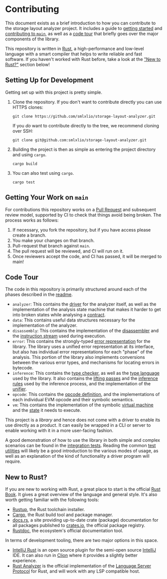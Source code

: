 # Contributing

This document exists as a brief introduction to how you can contribute to the storage layout
analyzer project. It includes a guide to [getting started](#setting-up-for-development) and
[contributing to `main`](#getting-your-work-on-main), as well as a [code tour](#code-tour) that
briefly goes over the major components of the library.

This repository is written in [Rust](https://www.rust-lang.org), a high-performance and
low-level language with a smart compiler that helps to write reliable and fast software. If you
haven't worked with Rust before, take a look at the ["New to Rust?"](#new-to-rust) section below!

## Setting Up for Development

Getting set up with this project is pretty simple.

1. Clone the repository. If you don't want to contribute directly you can use HTTPS clones:

   ```shell
   git clone https://github.com/smlxlio/storage-layout-analyzer.git
   ```

   If you _do_ want to contribute directly to the tree, we recommend cloning over SSH:

   ```shell
   git clone git@github.com:smlxlio/storage-layout-analyzer.git
   ```

2. Building the project is then as simple as entering the project directory and using `cargo`.

   ```shell
   cargo build
   ```

3. You can also test using `cargo`.

   ```shell
   cargo test
   ```

## Getting Your Work on `main`

For contributions this repository works on a
[Pull Request](https://github.com/smlxl/storage-layout-analyzer/pulls) and subsequent review
model, supported by CI to check that things avoid being broken. The process works as follows:

1. If necessary, you fork the repository, but if you have access please create a branch.
2. You make your changes on that branch.
3. Pull-request that branch against `main`.
4. The pull request will be reviewed, and CI will run on it.
5. Once reviewers accept the code, and CI has passed, it will be merged to main!

## Code Tour

The code in this repository is primarily structured around each of the phases described in
the [readme](../README.md).

- `analyzer`: This contains the [driver](../src/analyzer/mod.rs) for the analyzer itself, as well
  as the implementation of the analysis state machine that makes it harder to get into broken states
  while analysing a [contract](../src/analyzer/contract.rs).
- `data`: This contains useful data structures necessary for the implementation of the analyzer.
- `disassembly`: This contains the implementation of
  the [disassembler](../src/disassembly/disassembler.rs) and
  the [instruction stream](../src/disassembly/mod.rs) used during execution.
- `error`: This contains the strongly-typed [error representation](../src/error/mod.rs) for the
  library. The library uses a unified error representation at its interface, but also has individual
  error representations for each "phase" of the analysis. This portion of the library also
  implements conversions between the various error types, and mechanisms for locating errors in
  bytecode.
- `inference`: This contains the [type checker](../src/tc/mod.rs), as well as the
  [type language](../src/tc/expression.rs) used by the library. It also contains the
  [lifting passes](../src/tc/lift/mod.rs) and the [inference rules](../src/tc/rule/mod.rs) used by
  the inference process, and the implementation of the [unifier](../src/tc/unification.rs).
- `opcode`: This contains the [opcode definition](../src/opcode/mod.rs), and the implementations of
  each individual EVM opcode and their symbolic semantics.
- `vm`: This contains the implementation of the symbolic [virtual machine](../src/vm/mod.rs) and
  the [state](../src/vm/state/mod.rs) it needs to execute.

This project is a _library_ and hence does not come with a driver to enable its use directly as a
product. It can easily be wrapped in a CLI or server to enable working with it in a more user-facing
fashion.

A good demonstration of how to use the library in both simple and complex scenarios can be found in
the [integration tests](../tests). Reading the common [test utilities](../tests/common/mod.rs) will
likely be a good introduction to the various modes of usage, as well as an explanation of the kind
of functionality a driver program will require.

## New to Rust?

If you are new to working with Rust, a great place to start is the official
[Rust Book](https://doc.rust-lang.org/book/). It gives a great overview of the language and
general style. It's also worth getting familiar with the following tools:

- [Rustup](https://rustup.rs), the Rust toolchain installer.
- [Cargo](https://doc.rust-lang.org/cargo/), the Rust build tool and package manager.
- [docs.rs](https://docs.rs), a site providing up-to-date crate (package) documentation for all
  packages published to [crates.io](https://crates.io), the official package registry.
- [Rustdoc](https://doc.rust-lang.org/rustdoc/index.html), the ecosystem's official
  documentation tool.

In terms of development tooling, there are two major options in this space.

- [IntelliJ Rust](https://intellij-rust.github.io) is an open source plugin for the semi-open
  source [IntelliJ](https://www.jetbrains.com/idea/) IDE. It can also run in
  [Clion](https://www.jetbrains.com/idea/) where it provides a slightly better experience.
- [Rust Analyzer](https://rust-analyzer.github.io) is the official implementation of the
  [Language Server Protocol](https://microsoft.github.io/language-server-protocol/) for Rust,
  and will work with any LSP compatible host.

